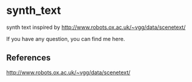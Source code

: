 # synth_text
synth text inspired by http://www.robots.ox.ac.uk/~vgg/data/scenetext/
























If you have any question, you can find me here.



## References
http://www.robots.ox.ac.uk/~vgg/data/scenetext/

